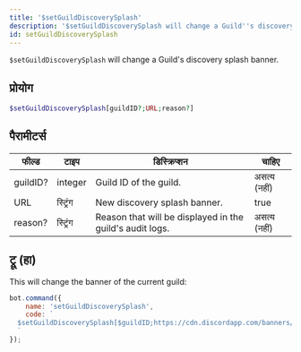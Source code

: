 ```yaml
---
title: '$setGuildDiscoverySplash'
description: '$setGuildDiscoverySplash will change a Guild''s discovery splash banner.'
id: setGuildDiscoverySplash
---
```


`$setGuildDiscoverySplash` will change a Guild's discovery splash banner.

## प्रोयोग

```php
$setGuildDiscoverySplash[guildID?;URL;reason?]
```

## पैरामीटर्स

| फील्ड    | टाइप     | डिस्क्रिप्शन                                             | चाहिए        |
| -------- | -------- | -------------------------------------------------------- | ------------ |
| guildID? | integer  | Guild ID of the guild.                                   | असत्य (नहीं) |
| URL      | स्ट्रिंग | New discovery splash banner.                             | true         |
| reason?  | स्ट्रिंग | Reason that will be displayed in the guild's audit logs. | असत्य (नहीं) |

## ट्रू (हा)

This will change the banner of the current guild:

```javascript
bot.command({
    name: 'setGuildDiscoverySplash',
    code: `
  $setGuildDiscoverySplash[$guildID;https://cdn.discordapp.com/banners/773352845738115102/b2b27d0915a838e8b4f68b180d1901ad.webp;Example!]
  `
});
```